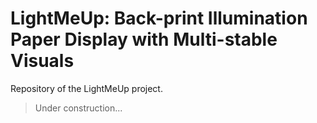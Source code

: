 # LightMeUp: Back-print Illumination Paper Display with Multi-stable Visuals
Repository of the LightMeUp project.
> Under construction...